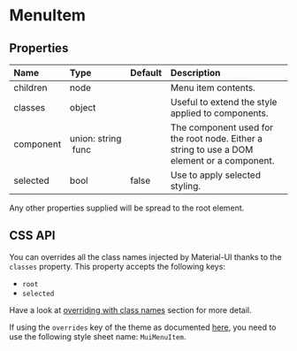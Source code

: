 # MenuItem



## Properties
| Name | Type | Default | Description |
|:-----|:-----|:--------|:------------|
| children | node |  | Menu item contents. |
| classes | object |  | Useful to extend the style applied to components. |
| component | union:&nbsp;string<br>&nbsp;func<br> |  | The component used for the root node. Either a string to use a DOM element or a component. |
| selected | bool | false | Use to apply selected styling. |

Any other properties supplied will be spread to the root element.

## CSS API

You can overrides all the class names injected by Material-UI thanks to the `classes` property.
This property accepts the following keys:
- `root`
- `selected`

Have a look at [overriding with class names](/customization/overrides#overriding-with-class-names)
section for more detail.

If using the `overrides` key of the theme as documented
[here](/customization/themes#customizing-all-instances-of-a-component-type),
you need to use the following style sheet name: `MuiMenuItem`.
